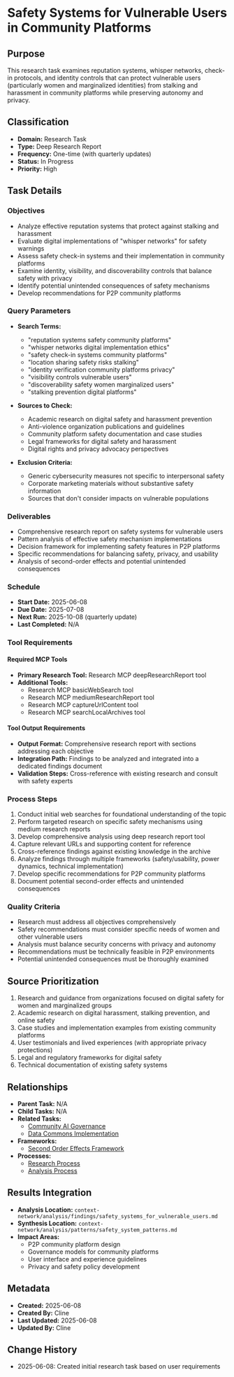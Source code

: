 # Safety Systems for Vulnerable Users in Community Platforms

## Purpose
This research task examines reputation systems, whisper networks, check-in protocols, and identity controls that can protect vulnerable users (particularly women and marginalized identities) from stalking and harassment in community platforms while preserving autonomy and privacy.

## Classification
- **Domain:** Research Task
- **Type:** Deep Research Report
- **Frequency:** One-time (with quarterly updates)
- **Status:** In Progress
- **Priority:** High

## Task Details

### Objectives
- Analyze effective reputation systems that protect against stalking and harassment
- Evaluate digital implementations of "whisper networks" for safety warnings
- Assess safety check-in systems and their implementation in community platforms
- Examine identity, visibility, and discoverability controls that balance safety with privacy
- Identify potential unintended consequences of safety mechanisms
- Develop recommendations for P2P community platforms

### Query Parameters
- **Search Terms:** 
  - "reputation systems safety community platforms"
  - "whisper networks digital implementation ethics"
  - "safety check-in systems community platforms"
  - "location sharing safety risks stalking"
  - "identity verification community platforms privacy"
  - "visibility controls vulnerable users"
  - "discoverability safety women marginalized users"
  - "stalking prevention digital platforms"

- **Sources to Check:** 
  - Academic research on digital safety and harassment prevention
  - Anti-violence organization publications and guidelines
  - Community platform safety documentation and case studies
  - Legal frameworks for digital safety and harassment
  - Digital rights and privacy advocacy perspectives

- **Exclusion Criteria:** 
  - Generic cybersecurity measures not specific to interpersonal safety
  - Corporate marketing materials without substantive safety information
  - Sources that don't consider impacts on vulnerable populations

### Deliverables
- Comprehensive research report on safety systems for vulnerable users
- Pattern analysis of effective safety mechanism implementations
- Decision framework for implementing safety features in P2P platforms
- Specific recommendations for balancing safety, privacy, and usability
- Analysis of second-order effects and potential unintended consequences

### Schedule
- **Start Date:** 2025-06-08
- **Due Date:** 2025-07-08
- **Next Run:** 2025-10-08 (quarterly update)
- **Last Completed:** N/A

### Tool Requirements

#### Required MCP Tools
- **Primary Research Tool:** Research MCP deepResearchReport tool
- **Additional Tools:** 
  - Research MCP basicWebSearch tool
  - Research MCP mediumResearchReport tool
  - Research MCP captureUrlContent tool
  - Research MCP searchLocalArchives tool

#### Tool Output Requirements
- **Output Format:** Comprehensive research report with sections addressing each objective
- **Integration Path:** Findings to be analyzed and integrated into a dedicated findings document
- **Validation Steps:** Cross-reference with existing research and consult with safety experts

### Process Steps
1. Conduct initial web searches for foundational understanding of the topic
2. Perform targeted research on specific safety mechanisms using medium research reports
3. Develop comprehensive analysis using deep research report tool
4. Capture relevant URLs and supporting content for reference
5. Cross-reference findings against existing knowledge in the archive
6. Analyze findings through multiple frameworks (safety/usability, power dynamics, technical implementation)
7. Develop specific recommendations for P2P community platforms
8. Document potential second-order effects and unintended consequences

### Quality Criteria
- Research must address all objectives comprehensively
- Safety recommendations must consider specific needs of women and other vulnerable users
- Analysis must balance security concerns with privacy and autonomy
- Recommendations must be technically feasible in P2P environments
- Potential unintended consequences must be thoroughly examined

## Source Prioritization
1. Research and guidance from organizations focused on digital safety for women and marginalized groups
2. Academic research on digital harassment, stalking prevention, and online safety
3. Case studies and implementation examples from existing community platforms
4. User testimonials and lived experiences (with appropriate privacy protections)
5. Legal and regulatory frameworks for digital safety
6. Technical documentation of existing safety systems

## Relationships
- **Parent Task:** N/A
- **Child Tasks:** N/A
- **Related Tasks:** 
  - [Community AI Governance](community_ai_governance.md)
  - [Data Commons Implementation](data_commons_implementation.md)
- **Frameworks:** 
  - [Second Order Effects Framework](../../analysis/frameworks/second_order_effects_framework.md)
- **Processes:** 
  - [Research Process](../../processes/research.md)
  - [Analysis Process](../../processes/analysis.md)

## Results Integration
- **Analysis Location:** `context-network/analysis/findings/safety_systems_for_vulnerable_users.md`
- **Synthesis Location:** `context-network/analysis/patterns/safety_system_patterns.md`
- **Impact Areas:** 
  - P2P community platform design
  - Governance models for community platforms
  - User interface and experience guidelines
  - Privacy and safety policy development

## Metadata
- **Created:** 2025-06-08
- **Created By:** Cline
- **Last Updated:** 2025-06-08
- **Updated By:** Cline

## Change History
- 2025-06-08: Created initial research task based on user requirements
